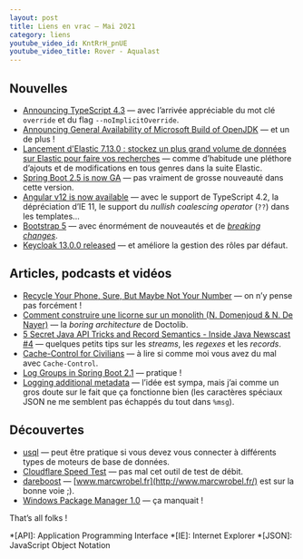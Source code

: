 ```yaml
---
layout: post
title: Liens en vrac — Mai 2021
category: liens
youtube_video_id: KntRrH_pnUE
youtube_video_title: Rover - Aqualast
---
```


## Nouvelles

- [Announcing TypeScript 4.3](https://devblogs.microsoft.com/typescript/announcing-typescript-4-3/)
  — avec l’arrivée appréciable du mot clé `override` et du flag `--noImplicitOverride`.
- [Announcing General Availability of Microsoft Build of OpenJDK](https://devblogs.microsoft.com/java/announcing-general-availability-of-microsoft-build-of-openjdk/)
  — et un de plus !
- [Lancement d'Elastic 7.13.0 : stockez un plus grand volume de données sur Elastic pour faire vos recherches](https://www.elastic.co/fr/blog/whats-new-elastic-7-13-0)
  — comme d’habitude une pléthore d’ajouts et de modifications en tous genres dans la suite Elastic.
- [Spring Boot 2.5 is now GA](https://spring.io/blog/2021/05/20/spring-boot-2-5-is-now-ga)
  — pas vraiment de grosse nouveauté dans cette version.
- [Angular v12 is now available](https://blog.angular.io/angular-v12-is-now-available-32ed51fbfd49?gi=a1826e888a4d)
  — avec le support de TypeScript 4.2, la dépréciation d’IE 11, le support du _nullish coalescing operator_ (`??`) dans
  les templates...
- [Bootstrap 5](https://blog.getbootstrap.com/2021/05/05/bootstrap-5/)
  — avec énormément de nouveautés et de [_breaking changes_](https://getbootstrap.com/docs/5.0/migration/).
- [Keycloak 13.0.0 released](https://www.keycloak.org//2021/05/keycloak-1300-released.html)
  — et améliore la gestion des rôles par défaut.

## Articles, podcasts et vidéos

- [Recycle Your Phone, Sure, But Maybe Not Your Number](https://krebsonsecurity.com/2021/05/recycle-your-phone-sure-but-maybe-not-your-number/)
  — on n’y pense pas forcément !
- [Comment construire une licorne sur un monolith (N. Domenjoud & N. De Nayer)](https://www.youtube.com/watch?v=ui_FlkhtxRE)
  — la _boring architecture_ de Doctolib.
- [5 Secret Java API Tricks and Record Semantics - Inside Java Newscast #4](https://www.youtube.com/watch?v=UYyf0uzOez0)
  — quelques petits tips sur les _streams_, les _regexes_ et les _records_.
- [Cache-Control for Civilians](https://csswizardry.com/2019/03/cache-control-for-civilians/)
  — à lire si comme moi vous avez du mal avec `Cache-Control`.
- [Log Groups in Spring Boot 2.1](https://www.baeldung.com/spring-boot-log-groups)
  — pratique !
- [Logging additional metadata](https://blog.frankel.ch/logging-additional-metadata/)
  — l’idée est sympa, mais j’ai comme un gros doute sur le fait que ça fonctionne bien (les caractères spéciaux JSON ne
  me semblent pas échappés du tout dans
  `%msg`).

## Découvertes

- [usql](https://github.com/xo/usql)
  — peut être pratique si vous devez vous connecter à différents types de moteurs de base de données.
- [Cloudflare Speed Test](https://speed.cloudflare.com/)
  — pas mal cet outil de test de débit.
- [dareboost](https://www.dareboost.com)
  — [www.marcwrobel.fr](http://www.marcwrobel.fr/) est sur la bonne voie ;).
- [Windows Package Manager 1.0](https://devblogs.microsoft.com/commandline/windows-package-manager-1-0/)
  — ça manquait !

That’s all folks !

<!-- prettier-ignore-start -->
*[API]: Application Programming Interface
*[IE]: Internet Explorer
*[JSON]: JavaScript Object Notation
<!-- prettier-ignore-end -->
